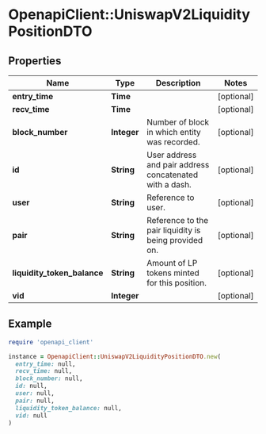 # OpenapiClient::UniswapV2LiquidityPositionDTO

## Properties

| Name | Type | Description | Notes |
| ---- | ---- | ----------- | ----- |
| **entry_time** | **Time** |  | [optional] |
| **recv_time** | **Time** |  | [optional] |
| **block_number** | **Integer** | Number of block in which entity was recorded. | [optional] |
| **id** | **String** | User address and pair address concatenated with a dash. | [optional] |
| **user** | **String** | Reference to user. | [optional] |
| **pair** | **String** | Reference to the pair liquidity is being provided on. | [optional] |
| **liquidity_token_balance** | **String** | Amount of LP tokens minted for this position. | [optional] |
| **vid** | **Integer** |  | [optional] |

## Example

```ruby
require 'openapi_client'

instance = OpenapiClient::UniswapV2LiquidityPositionDTO.new(
  entry_time: null,
  recv_time: null,
  block_number: null,
  id: null,
  user: null,
  pair: null,
  liquidity_token_balance: null,
  vid: null
)
```

